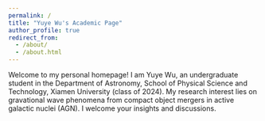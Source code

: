 ```yaml
---
permalink: /
title: "Yuye Wu's Academic Page"
author_profile: true
redirect_from: 
  - /about/
  - /about.html
---
```

Welcome to my personal homepage! I am Yuye Wu, an undergraduate student in the Department of Astronomy, School of Physical Science and Technology, Xiamen University (class of 2024). My research interest lies on gravational wave phenomena from compact object mergers in active galactic nuclei (AGN). I welcome your insights and discussions.
